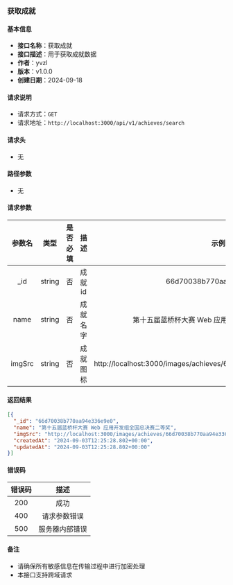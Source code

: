 ### 获取成就

#### 基本信息

- **接口名称**：获取成就
- **接口描述**：用于获取成就数据
- **作者**：yvzl
- **版本**：v1.0.0
- **创建日期**：2024-09-18

#### 请求说明

- 请求方式：`GET`
- 请求地址：`http://localhost:3000/api/v1/achieves/search`

#### 请求头

- 无

#### 路径参数

- 无

#### 请求参数

|  参数名   |   类型   | 是否必填 |  描述  |                                 示例                                 |
|:------:|:------:|:----:|:----:|:------------------------------------------------------------------:|
|  _id   | string |  否   | 成就id |                      66d70038b770aa94e336e9e0                      |
|  name  | string |  否   | 成就名字 |                    第十五届蓝桥杯大赛 Web 应用开发组全国总决赛二等奖                     |
| imgSrc | string |  否   | 成就图标 | http://localhost:3000/images/achieves/66d70038b770aa94e336e9e0.png |

#### 返回结果

```json
[{
  "_id": "66d70038b770aa94e336e9e0",
  "name": "第十五届蓝桥杯大赛 Web 应用开发组全国总决赛二等奖",
  "imgSrc": "http://localhost:3000/images/achieves/66d70038b770aa94e336e9e0.png",
  "createdAt": "2024-09-03T12:25:28.802+00:00",
  "updatedAt": "2024-09-03T12:25:28.802+00:00"
}]
```

#### 错误码

| 错误码 |   描述    |
|:---:|:-------:|
| 200 |   成功    |
| 400 | 请求参数错误  |
| 500 | 服务器内部错误 |

#### 备注
- 请确保所有敏感信息在传输过程中进行加密处理
- 本接口支持跨域请求
